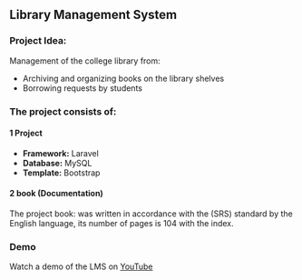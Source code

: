 ## Library Management System

### Project Idea:
Management of the college library from:
- Archiving and organizing books on the library shelves 
- Borrowing requests by students

### The project consists of:

#### 1 Project
- **Framework:** Laravel
- **Database:** MySQL
- **Template:** Bootstrap

#### 2 book (Documentation)
The project book: was written in accordance with the (SRS) standard by the English language, its number of pages is 104 with the index.

### Demo
Watch a demo of the LMS on [YouTube](https://www.youtube.com/watch?v=huD9tfe7gmM)
